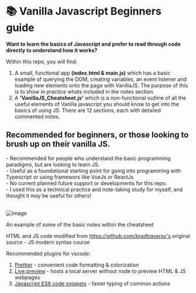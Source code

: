 # 📚 Vanilla Javascript Beginners guide

**Want to learn the basics of Javascript and prefer to read through code directly to understand how it works?**

Within this repo, you will find:
1. A small, functional app **(index.html & main.js)** which has a basic example of querying the DOM, creating variables, an event listener and loading new elements onto the page with VanillaJS. The purpose of this is to show in practice whats included in the notes section.
2. A **'VanillaJS_Cheatsheet.js'** which is a non-functional outline of all the useful elements of Vanilla javascript you should know to get into the basics of using JS. There are 12 sections, each with detailed commented notes.

<h2>Recommended for beginners, or those looking to brush up on their vanilla JS.</h2>
- Recommended for people who understand the basic programming paradigms, but are looking to learn JS.<br>
- Useful as a foundational starting point for going into programming with Typescript or using framewors like VueJs or ReactJs<br>
- No current planned future support or developments for this repo.<br>
- I used this as a technical practice and note-taking study for myself, and thought it may be useful for others!<br>
<br>

![image](https://user-images.githubusercontent.com/29565530/144708189-26a56129-a8d6-4d9b-94ac-58697d8b6884.png)
<p> An example of some of the basic notes within the cheatsheet </p>

HTML and JS code modified from https://github.com/bradtraversy's original source - JS modern syntax course

Recommended plugins for vscode:
1. [Prettier](https://marketplace.visualstudio.com/items?itemName=esbenp.prettier-vscode) - convenient code formatting & colorization
2. [Live preview](https://marketplace.visualstudio.com/items?itemName=ms-vscode.live-server) - hosts a local server without node to preview HTML & JS webpages
4. [Javascript ES6 code snippets](https://marketplace.visualstudio.com/items?itemName=xabikos.JavaScriptSnippets) - faster typing of common actions
